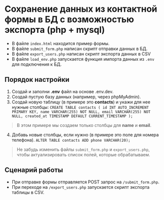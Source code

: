 # Сохранение данных из контактной формы в БД с возможностью экспорта (php + mysql)
-  В файле `index.html` находится пример формы.
-  В файле `submit_form.php` написан скрипт отправки данных в БД.
-  В файле `export_users.php` написан скрипт экспорта данных в CSV
-  В файле `load_env.php` запускается функция импорта данных из `.env` для подключения к БД.

## Порядок настройки
1. Создай и заполни **.env** файл на основе .env.dev.
2. Создай пустую базу данных (например, через phpMyAdmin).
3. Создай новую таблицу (в примере это **contacts**) и укажи для нее нужные столбцы:
``CREATE TABLE contacts (
    id INT AUTO_INCREMENT PRIMARY KEY,
    name VARCHAR(255) NOT NULL,
    email VARCHAR(255) NOT NULL,
    created_at TIMESTAMP DEFAULT CURRENT_TIMESTAMP
);``
> В этом примере мы создаем только столбцы для **name** и **email**.
4. Добавь новые столбцы, если нужно (в примере это поле для номера телефона).
`ALTER TABLE contacts ADD phone VARCHAR(20);`
> Не забудь изменить файлы `submit_form.php` и `export_users.php`, чтобы актуализировать список полей, которые обрабатываем.

## Сценарий работы
- При отправке формы отправляется POST запрос на `/submit_form.php`.
- При переходе на `/export_users.php` запускается скрипт экспорта таблицы в CSV.
